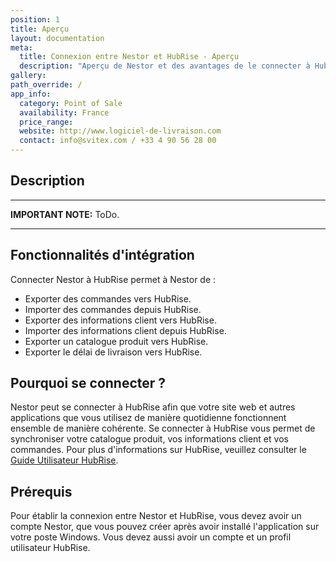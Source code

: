 ```yaml
---
position: 1
title: Aperçu
layout: documentation
meta:
  title: Connexion entre Nestor et HubRise - Aperçu
  description: "Aperçu de Nestor et des avantages de le connecter à HubRise, telles que la synchronisation des commandes avec vos autres outils du quotidien."
gallery:
path_override: /
app_info:
  category: Point of Sale
  availability: France
  price_range:
  website: http://www.logiciel-de-livraison.com
  contact: info@svitex.com / +33 4 90 56 28 00
---
```


## Description

---

**IMPORTANT NOTE:** ToDo.

---

## Fonctionnalités d'intégration

Connecter Nestor à HubRise permet à Nestor de :

- Exporter des commandes vers HubRise.
- Importer des commandes depuis HubRise.
- Exporter des informations client vers HubRise.
- Importer des informations client depuis HubRise.
- Exporter un catalogue produit vers HubRise.
- Exporter le délai de livraison vers HubRise.

## Pourquoi se connecter ?

Nestor peut se connecter à HubRise afin que votre site web et autres applications que vous utilisez de manière quotidienne fonctionnent ensemble de manière cohérente. Se connecter à HubRise vous permet de synchroniser votre catalogue produit, vos informations client et vos commandes. Pour plus d'informations sur HubRise, veuillez consulter le [Guide Utilisateur HubRise](/docs).

## Prérequis

Pour établir la connexion entre Nestor et HubRise, vous devez avoir un compte Nestor, que vous pouvez créer après avoir installé l'application sur votre poste Windows. Vous devez aussi avoir un compte et un profil utilisateur HubRise.
